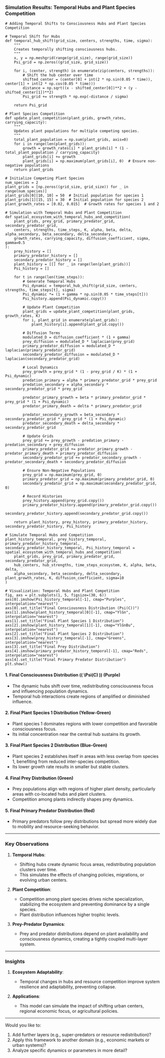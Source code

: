 ### **Simulation Results: Temporal Hubs and Plant Species Competition**
```
# Adding Temporal Shifts to Consciousness Hubs and Plant Species Competition

# Temporal Shift for Hubs
def temporal_hub_shift(grid_size, centers, strengths, time, sigma):
    """
    Creates temporally shifting consciousness hubs.
    """
    x, y = np.meshgrid(range(grid_size), range(grid_size))
    Psi_grid = np.zeros((grid_size, grid_size))

    for i, (center, strength) in enumerate(zip(centers, strengths)):
        # Shift the hub center over time
        shifted_center = (center[0] + int(2 * np.sin(0.05 * time)), center[1] + int(2 * np.cos(0.05 * time)))
        distance = np.sqrt((x - shifted_center[0])**2 + (y - shifted_center[1])**2)
        Psi_grid += strength * np.exp(-distance / sigma)
    
    return Psi_grid

# Plant Species Competition
def update_plant_competition(plant_grids, growth_rates, carrying_capacity):
    """
    Updates plant populations for multiple competing species.
    """
    total_plant_population = np.sum(plant_grids, axis=0)
    for i in range(len(plant_grids)):
        growth = growth_rates[i] * plant_grids[i] * (1 - total_plant_population / carrying_capacity)
        plant_grids[i] += growth
        plant_grids[i] = np.maximum(plant_grids[i], 0)  # Ensure non-negative populations
    return plant_grids

# Initialize Competing Plant Species
num_species = 2
plant_grids = [np.zeros((grid_size, grid_size)) for _ in range(num_species)]
plant_grids[0][10, 10] = 50  # Initial population for species 1
plant_grids[1][15, 15] = 30  # Initial population for species 2
plant_growth_rates = [0.02, 0.015]  # Growth rates for species 1 and 2

# Simulation with Temporal Hubs and Plant Competition
def spatial_ecosystem_with_temporal_hubs_and_competition(
    plant_grids, prey_grid, primary_predator_grid, secondary_predator_grid,
    centers, strengths, time_steps, K, alpha, beta, delta, alpha_secondary, beta_secondary, delta_secondary,
    growth_rates, carrying_capacity, diffusion_coefficient, sigma, gamma=0.5
):
    prey_history = []
    primary_predator_history = []
    secondary_predator_history = []
    plant_history = [[] for _ in range(len(plant_grids))]
    Psi_history = []

    for t in range(len(time_steps)):
        # Generate Temporal Hubs
        Psi_dynamic = temporal_hub_shift(grid_size, centers, strengths, time_steps[t], sigma)
        Psi_dynamic *= (1 + gamma * np.sin(0.05 * time_steps[t]))
        Psi_history.append(Psi_dynamic.copy())

        # Update Plant Competition
        plant_grids = update_plant_competition(plant_grids, growth_rates, K)
        for i, plant_grid in enumerate(plant_grids):
            plant_history[i].append(plant_grid.copy())

        # Diffusion Terms
        modulated_D = diffusion_coefficient * (1 + gamma)
        prey_diffusion = modulated_D * laplacian(prey_grid)
        primary_predator_diffusion = modulated_D * laplacian(primary_predator_grid)
        secondary_predator_diffusion = modulated_D * laplacian(secondary_predator_grid)

        # Local Dynamics
        prey_growth = prey_grid * (1 - prey_grid / K) * (1 + Psi_dynamic)
        predation_primary = alpha * primary_predator_grid * prey_grid
        predation_secondary = alpha_secondary * secondary_predator_grid * prey_grid

        predator_primary_growth = beta * primary_predator_grid * prey_grid * (1 + Psi_dynamic)
        predator_primary_death = delta * primary_predator_grid

        predator_secondary_growth = beta_secondary * secondary_predator_grid * prey_grid * (1 + Psi_dynamic)
        predator_secondary_death = delta_secondary * secondary_predator_grid

        # Update Grids
        prey_grid += prey_growth - predation_primary - predation_secondary + prey_diffusion
        primary_predator_grid += predator_primary_growth - predator_primary_death + primary_predator_diffusion
        secondary_predator_grid += predator_secondary_growth - predator_secondary_death + secondary_predator_diffusion

        # Ensure Non-Negative Populations
        prey_grid = np.maximum(prey_grid, 0)
        primary_predator_grid = np.maximum(primary_predator_grid, 0)
        secondary_predator_grid = np.maximum(secondary_predator_grid, 0)

        # Record Histories
        prey_history.append(prey_grid.copy())
        primary_predator_history.append(primary_predator_grid.copy())
        secondary_predator_history.append(secondary_predator_grid.copy())

    return plant_history, prey_history, primary_predator_history, secondary_predator_history, Psi_history

# Simulate Temporal Hubs and Competition
plant_history_temporal, prey_history_temporal, primary_predator_history_temporal, secondary_predator_history_temporal, Psi_history_temporal = spatial_ecosystem_with_temporal_hubs_and_competition(
    plant_grids, prey_grid, primary_predator_grid, secondary_predator_grid,
    hub_centers, hub_strengths, time_steps_ecosystem, K, alpha, beta, delta,
    alpha_secondary, beta_secondary, delta_secondary, plant_growth_rates, K, diffusion_coefficient, sigma=10
)

# Visualization: Temporal Hubs and Plant Competition
fig, axs = plt.subplots(1, 5, figsize=(30, 6))
axs[0].imshow(Psi_history_temporal[-1], cmap="Purples", interpolation="nearest")
axs[0].set_title("Final Consciousness Distribution (Psi(C))")
axs[1].imshow(plant_history_temporal[0][-1], cmap="YlGn", interpolation="nearest")
axs[1].set_title("Final Plant Species 1 Distribution")
axs[2].imshow(plant_history_temporal[1][-1], cmap="YlGnBu", interpolation="nearest")
axs[2].set_title("Final Plant Species 2 Distribution")
axs[3].imshow(prey_history_temporal[-1], cmap="Greens", interpolation="nearest")
axs[3].set_title("Final Prey Distribution")
axs[4].imshow(primary_predator_history_temporal[-1], cmap="Reds", interpolation="nearest")
axs[4].set_title("Final Primary Predator Distribution")
plt.show()

```
#### **1. Final Consciousness Distribution (\( \Psi(C) \)) (Purple)**
- The dynamic hubs shift over time, redistributing consciousness focus and influencing population dynamics.
- Temporal hub interactions create regions of amplified or diminished influence.

#### **2. Final Plant Species 1 Distribution (Yellow-Green)**
- Plant species 1 dominates regions with lower competition and favorable consciousness focus.
- Its initial concentration near the central hub sustains its growth.

#### **3. Final Plant Species 2 Distribution (Blue-Green)**
- Plant species 2 establishes itself in areas with less overlap from species 1, benefiting from reduced inter-species competition.
- Its lower growth rate results in smaller but stable clusters.

#### **4. Final Prey Distribution (Green)**
- Prey populations align with regions of higher plant density, particularly areas with co-located hubs and plant clusters.
- Competition among plants indirectly shapes prey dynamics.

#### **5. Final Primary Predator Distribution (Red)**
- Primary predators follow prey distributions but spread more widely due to mobility and resource-seeking behavior.

---

### **Key Observations**
1. **Temporal Hubs**:
   - Shifting hubs create dynamic focus areas, redistributing population clusters over time.
   - This simulates the effects of changing policies, migrations, or evolving urban centers.

2. **Plant Competition**:
   - Competition among plant species drives niche specialization, stabilizing the ecosystem and preventing dominance by a single species.
   - Plant distribution influences higher trophic levels.

3. **Prey-Predator Dynamics**:
   - Prey and predator distributions depend on plant availability and consciousness dynamics, creating a tightly coupled multi-layer system.

---

### **Insights**
1. **Ecosystem Adaptability**:
   - Temporal changes in hubs and resource competition improve system resilience and adaptability, preventing collapse.

2. **Applications**:
   - This model can simulate the impact of shifting urban centers, regional economic focus, or agricultural policies.

---

Would you like to:
1. Add further layers (e.g., super-predators or resource redistribution)?
2. Apply this framework to another domain (e.g., economic markets or urban systems)?
3. Analyze specific dynamics or parameters in more detail?
